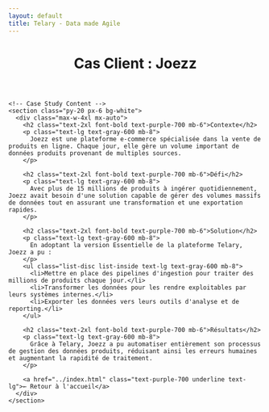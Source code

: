 ```yaml
---
layout: default
title: Telary - Data made Agile
---
```

  <body class="bg-gray-50 text-gray-900 font-sans">
    <!-- Header -->
    <header class="bg-purple-700 text-white py-6 text-center">
      <h1 class="text-3xl font-bold">Cas Client : Joezz</h1>
    </header>

    <!-- Case Study Content -->
    <section class="py-20 px-6 bg-white">
      <div class="max-w-4xl mx-auto">
        <h2 class="text-2xl font-bold text-purple-700 mb-6">Contexte</h2>
        <p class="text-lg text-gray-600 mb-8">
          Joezz est une plateforme e-commerce spécialisée dans la vente de produits en ligne. Chaque jour, elle gère un volume important de données produits provenant de multiples sources.
        </p>

        <h2 class="text-2xl font-bold text-purple-700 mb-6">Défi</h2>
        <p class="text-lg text-gray-600 mb-8">
          Avec plus de 15 millions de produits à ingérer quotidiennement, Joezz avait besoin d'une solution capable de gérer des volumes massifs de données tout en assurant une transformation et une exportation rapides.
        </p>

        <h2 class="text-2xl font-bold text-purple-700 mb-6">Solution</h2>
        <p class="text-lg text-gray-600 mb-8">
          En adoptant la version Essentielle de la plateforme Telary, Joezz a pu :
        </p>
        <ul class="list-disc list-inside text-lg text-gray-600 mb-8">
          <li>Mettre en place des pipelines d'ingestion pour traiter des millions de produits chaque jour.</li>
          <li>Transformer les données pour les rendre exploitables par leurs systèmes internes.</li>
          <li>Exporter les données vers leurs outils d'analyse et de reporting.</li>
        </ul>

        <h2 class="text-2xl font-bold text-purple-700 mb-6">Résultats</h2>
        <p class="text-lg text-gray-600 mb-8">
          Grâce à Telary, Joezz a pu automatiser entièrement son processus de gestion des données produits, réduisant ainsi les erreurs humaines et augmentant la rapidité de traitement.
        </p>

        <a href="../index.html" class="text-purple-700 underline text-lg">← Retour à l'accueil</a>
      </div>
    </section>

